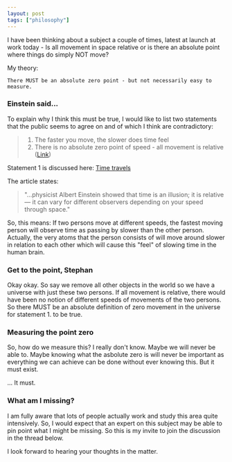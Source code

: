 ```yaml
---
layout: post
tags: ["philosophy"]
---
```


I have been thinking about a subject a couple of times, latest at launch at work today - Is all movement in space relative or is there an absolute point where things do simply NOT move?

My theory:

```
There MUST be an absolute zero point - but not necessarily easy to measure.
```

### Einstein said...

To explain why I think this must be true, I would like to list two statements that the public seems to agree on and of which I think are contradictory:

> 1. The faster you move, the slower does time feel
> 2. There is no absolute zero point of speed - all movement is relative ([Link](https://www.forbes.com/sites/jillianscudder/2016/04/16/astroquizzical-zero-point-speeds/#36fb68382a3c))

Statement 1 is discussed here: [Time travels](https://www.space.com/21675-time-travel.html#:~:text=Einstein's%20theory%20of%20special%20relativity,relativity%2C%20gravity%20can%20bend%20time.)

The article states:

> "...physicist Albert Einstein showed that time is an illusion; it is relative — it can vary for different observers depending on your speed through space."

So, this means: If two persons move at different speeds, the fastest moving person will observe time as passing by slower than the other person. Actually, the very atoms that the person consists of will move around slower in relation to each other which will cause this "feel" of slowing time in the human brain.

### Get to the point, Stephan

Okay okay. So say we remove all other objects in the world so we have a universe with just these two persons. If all movement is relative, there would have been no notion of different speeds of movements of the two persons. So there MUST be an absolute definition of zero movement in the universe for statement 1. to be true.

### Measuring the point zero

So, how do we measure this? I really don't know. Maybe we will never be able to. Maybe knowing what the asbolute zero is will never be important as everything we can achieve can be done without ever knowing this. But it must exist.

... It must.

### What am I missing?

I am fully aware that lots of people actually work and study this area quite intensively. So, I would expect that an expert on this subject may be able to pin point what I might be missing. So this is my invite to join the discussion in the thread below.

I look forward to hearing your thoughts in the matter.
